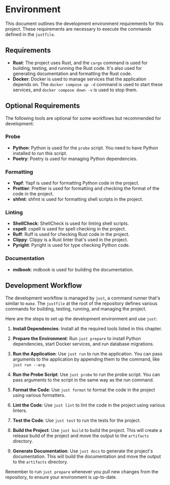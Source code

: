 # Environment

This document outlines the development environment requirements for this
project. These requirements are necessary to execute the commands defined in the
`justfile`.

## Requirements

- **Rust**: The project uses Rust, and the `cargo` command is used for building,
  testing, and running the Rust code. It's also used for generating
  documentation and formatting the Rust code.
- **Docker**: Docker is used to manage services that the application depends on.
  The `docker compose up -d` command is used to start these services, and
  `docker compose down -v` is used to stop them.

## Optional Requirements

The following tools are optional for some workflows but recommended for
development:

### Probe

- **Python**: Python is used for the `probe` script. You need to have Python
  installed to run this script.
- **Poetry**: Poetry is used for managing Python dependencies.

### Formatting

- **Yapf**: Yapf is used for formatting Python code in the project.
- **Prettier**: Prettier is used for formatting and checking the format of the
  code in the project.
- **shfmt**: shfmt is used for formatting shell scripts in the project.

### Linting

- **ShellCheck**: ShellCheck is used for linting shell scripts.
- **cspell**: cspell is used for spell checking in the project.
- **Ruff**: Ruff is used for checking Rust code in the project.
- **Clippy**: Clippy is a Rust linter that's used in the project.
- **Pyright**: Pyright is used for type checking Python code.

### Documentation

- **mdbook**: mdbook is used for building the documentation.

## Development Workflow

The development workflow is managed by `just`, a command runner that's similar
to `make`. The `justfile` at the root of the repository defines various commands
for building, testing, running, and managing the project.

Here are the steps to set up the development environment and use `just`:

1. **Install Dependencies**: Install all the required tools listed in this
   chapter.

2. **Prepare the Environment**: Run `just prepare` to install Python
   dependencies, start Docker services, and run database migrations.

3. **Run the Application**: Use `just run` to run the application. You can pass
   arguments to the application by appending them to the command, like
   `just run --arg`.

4. **Run the Probe Script**: Use `just probe` to run the probe script. You can
   pass arguments to the script in the same way as the run command.

5. **Format the Code**: Use `just format` to format the code in the project
   using various formatters.

6. **Lint the Code**: Use `just lint` to lint the code in the project using
   various linters.

7. **Test the Code**: Use `just test` to run the tests for the project.

8. **Build the Project**: Use `just build` to build the project. This will
   create a release build of the project and move the output to the `artifacts`
   directory.

9. **Generate Documentation**: Use `just docs` to generate the project's
   documentation. This will build the documentation and move the output to the
   `artifacts` directory.

Remember to run `just prepare` whenever you pull new changes from the
repository, to ensure your environment is up-to-date.
